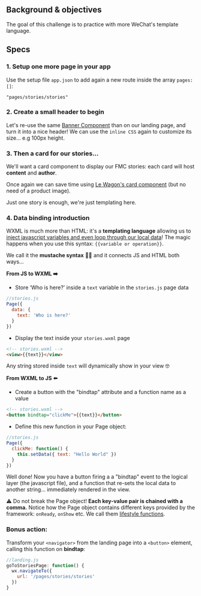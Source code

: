 ## Background & objectives

The goal of this challenge is to practice with more WeChat's template language.

## Specs

### 1. Setup one more page in your app

Use the setup file `app.json` to add again a new route inside the array `pages:[]`:

```
"pages/stories/stories"
```

### 2. Create a small header to begin

Let's re-use the same [Banner Component](https://uikit.lewagon.com/documentation#banner) than on our landing page, and turn it into a nice header! We can use the `inline CSS` again to customize its size... e.g 100px height.

### 3. Then a card for our stories...

We'll want a card component to display our FMC stories: each card will host **content** and **author**.

Once again we can save time using [Le Wagon's card component](https://uikit.lewagon.com/documentation#card_product) (but no need of a product image).

Just one story is enough, we're just templating here.

### 4. Data binding introduction

WXML is much more than HTML: it's a **templating language** allowing us to [inject javascript variables and even loop through our local data](https://developers.weixin.qq.com/miniprogram/en/dev/framework/view/wxml/)! The magic happens when you use this syntax: `{{variable or operation}}`.

We call it the **mustache syntax** 👨‍🦰 and it connects JS and HTML both ways...

**From JS to WXML ➡️**

- Store ‘Who is here?’ inside a `text` variable in the `stories.js` page data

```js
//stories.js
Page({
  data: {
    text: 'Who is here?'
  }
})
```

- Display the text inside your `stories.wxml` page

```html
<!-- stories.wxml -->
<view>{{text}}</view>
```

Any string stored inside `text` will dynamically show in your view 🤓

**From WXML to JS ⬅️**

- Create a button with the "bindtap" attribute and a function name as a value

```html
<!-- stories.wxml -->
<button bindtap="clickMe">{{text}}</button>
```

- Define this new function in your Page object:

```js
//stories.js
Page({
  clickMe: function() {
    this.setData({ text: "Hello World" })
  }
})
```

Well done! Now you have a button firing a a "bindtap" event to the logical layer (the javascript file), and a function that re-sets the local data to another string... immediately rendered in the view.

⚠️ Do not break the Page object! **Each key-value pair is chained with a comma.** Notice how the Page object contains different keys provided by the framework: `onReady`, `onShow` etc. We call them [lifestyle functions](https://developers.weixin.qq.com/miniprogram/en/dev/framework/app-service/page.html).

### Bonus action:

Transform your `<navigator>` from the landing page into a `<button>` element, calling this function on **bindtap**:

```js
//landing.js
goToStoriesPage: function() {
  wx.navigateTo({
    url: '/pages/stories/stories'
  })
}
```

